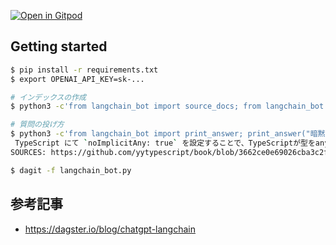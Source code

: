 [![Open in Gitpod](https://gitpod.io/button/open-in-gitpod.svg)](https://gitpod.io/#https://github.com/petehunt/langchain-github-bot)

## Getting started

```bash
$ pip install -r requirements.txt
$ export OPENAI_API_KEY=sk-...

# インデックスの作成
$ python3 -c'from langchain_bot import source_docs; from langchain_bot import search_index; search_index(source_docs())'

# 質問の投げ方
$ python3 -c'from langchain_bot import print_answer; print_answer("暗黙のanyをコンパイルエラーにする方法を 教えて")'
 TypeScript にて `noImplicitAny: true` を設定することで、TypeScriptが型をany型と推測した場合にエラーが発生するようになります。
SOURCES: https://github.com/yytypescript/book/blob/3662ce0e69026cba3c2fc12587a261ddee1fa2fa/docs/reference/values-types-variables/any.md, https://github.com/yytypescript/book/blob/3662ce0e69026cba3c2fc12587a261ddee1fa2fa/docs/reference/tsconfig/noimplicitany.md

$ dagit -f langchain_bot.py
```

## 参考記事

- https://dagster.io/blog/chatgpt-langchain